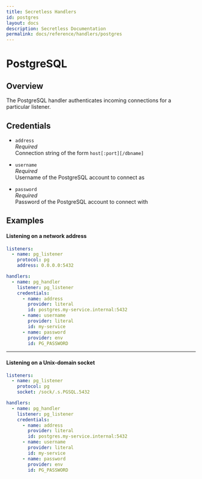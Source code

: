 ```yaml
---
title: Secretless Handlers
id: postgres
layout: docs
description: Secretless Documentation
permalink: docs/reference/handlers/postgres
---
```


# PostgreSQL
## Overview
The PostgreSQL handler authenticates incoming connections for a particular
listener.

## Credentials
- `address`  
_Required_  
Connection string of the form `host[:port][/dbname]`  

- `username`  
_Required_  
Username of the PostgreSQL account to connect as  

- `password`  
_Required_  
Password of the PostgreSQL account to connect with  

## Examples
#### Listening on a network address
``` yaml
listeners:
  - name: pg_listener
    protocol: pg
    address: 0.0.0.0:5432

handlers:
  - name: pg_handler
    listener: pg_listener
    credentials:
      - name: address
        provider: literal
        id: postgres.my-service.internal:5432
      - name: username
        provider: literal
        id: my-service
      - name: password
        provider: env
        id: PG_PASSWORD
```
---
#### Listening on a Unix-domain socket
``` yaml
listeners:
  - name: pg_listener
    protocol: pg
    socket: /sock/.s.PGSQL.5432

handlers:
  - name: pg_handler
    listener: pg_listener
    credentials:
      - name: address
        provider: literal
        id: postgres.my-service.internal:5432
      - name: username
        provider: literal
        id: my-service
      - name: password
        provider: env
        id: PG_PASSWORD
```

